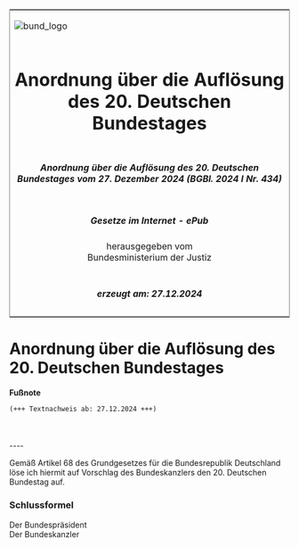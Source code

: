 <span id="DECKBLATT.html"></span>

<table border="0" frame="border" width="100%">

<tr valign="top">

<td align="left">

![bund\_logo](BfJ_2021_Web_de_de.gif)

</td>

<td align="right">

 

</td>

</tr>

<tr align="center" valign="middle">

<td colspan="2">

# Anordnung über die Auflösung des 20. Deutschen Bundestages

</td>

</tr>

<tr align="center" valign="middle">

<td colspan="2">

##### Anordnung über die Auflösung des 20. Deutschen Bundestages vom 27. Dezember 2024 (BGBl. 2024 I Nr. 434)

</td>

</tr>

<tr align="center" valign="middle">

<td colspan="2">

  
  

##### Gesetze im Internet - ePub  
  
herausgegeben vom  
Bundesministerium der Justiz

</td>

</tr>

<tr align="center" valign="bottom">

<td colspan="2">

  
  

##### erzeugt am: 27.12.2024

</td>

</tr>

</table>

<span id="BJNR1B20A0024.html"></span>

# Anordnung über die Auflösung des 20. Deutschen Bundestages

<div>

  
**Fußnote**

<div class="jnhtml">

<div>

<div class="jurAbsatz">

  

``` 
(+++ Textnachweis ab: 27.12.2024 +++)

 
```

</div>

</div>

</div>

</div>

<span id="BJNR1B20A0024BJNE000100000.html"></span>

###   
\----

<div>

<div class="jnhtml">

<div>

<div class="jurAbsatz">

Gemäß Artikel 68 des Grundgesetzes für die Bundesrepublik Deutschland
löse ich hiermit auf Vorschlag des Bundeskanzlers den 20. Deutschen
Bundestag auf.

</div>

</div>

</div>

</div>

<span id="BJNR1B20A0024BJNE000200000.html"></span>

### Schlussformel  

<div>

<div class="jnhtml">

<div>

<div class="jurAbsatz">

<span class="SP">Der Bundespräsident</span>  
<span class="SP">Der Bundeskanzler</span>

</div>

</div>

</div>

</div>
